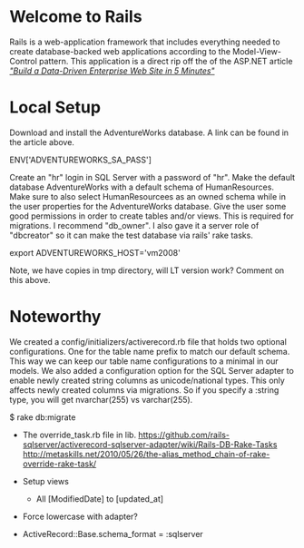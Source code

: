 
# Welcome to Rails

Rails is a web-application framework that includes everything needed to create database-backed web applications according to the Model-View-Control pattern. This application is a direct rip off the of the ASP.NET article [_"Build a Data-Driven Enterprise Web Site in 5 Minutes"_](http://msdn.microsoft.com/da-dk/magazine/gg535665%28en-us%29.aspx)




# Local Setup

Download and install the AdventureWorks database. A link can be found in the article 
above. 

ENV['ADVENTUREWORKS_SA_PASS']

Create an "hr" login in SQL Server with a password of "hr". Make the default database 
AdventureWorks with a default schema of HumanResources. Make sure to also select 
HumanResourcees as an owned schema while in the user properties for the AdventureWorks 
database. Give the user some good permissions in order to create tables and/or views. 
This is required for migrations. I recommend "db_owner". I also gave it a server role
of "dbcreator" so it can make the test database via rails' rake tasks.

export ADVENTUREWORKS_HOST='vm2008'

Note, we have copies in tmp directory, will LT version work? Comment on this above.


# Noteworthy

We created a config/initializers/activerecord.rb file that holds two optional configurations. One for the table name prefix to match our default schema. This way we can keep our table name configurations to a minimal in our models. We also added a configuration option for the SQL Server adapter to enable newly created string columns as unicode/national types. This only affects newly created columns via migrations. So if you specify a :string type, you will get nvarchar(255) vs varchar(255).

  $ rake db:migrate


* The override_task.rb file in lib.
  https://github.com/rails-sqlserver/activerecord-sqlserver-adapter/wiki/Rails-DB-Rake-Tasks
  http://metaskills.net/2010/05/26/the-alias_method_chain-of-rake-override-rake-task/

* Setup views
  - All [ModifiedDate] to [updated_at]

* Force lowercase with adapter?

* ActiveRecord::Base.schema_format = :sqlserver



